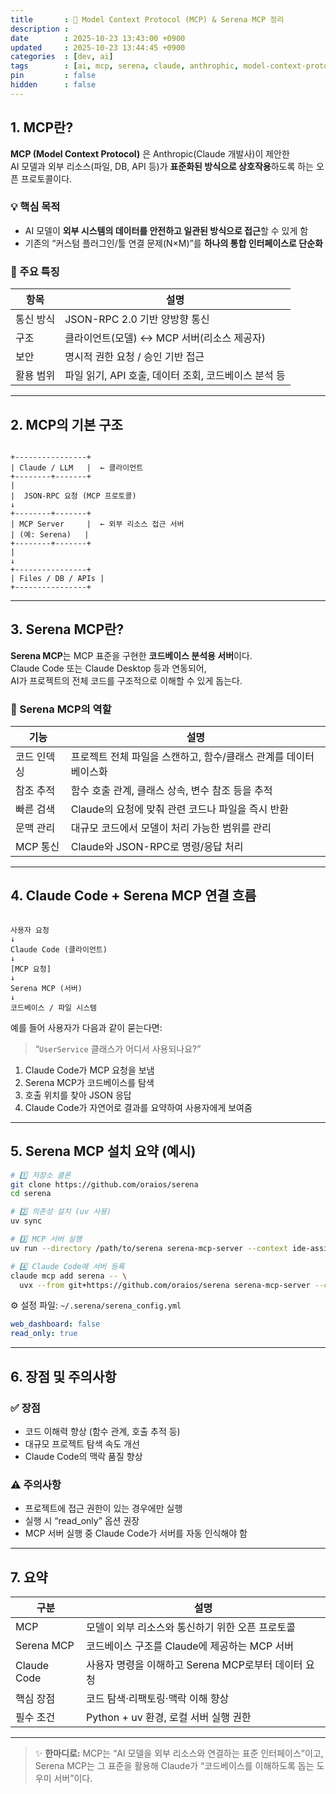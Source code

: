 ```yaml
---
title       : 🧩 Model Context Protocol (MCP) & Serena MCP 정리
description : 
date        : 2025-10-23 13:43:00 +0900
updated     : 2025-10-23 13:44:45 +0900
categories  : [dev, ai]
tags        : [ai, mcp, serena, claude, anthrophic, model-context-protocol]
pin         : false
hidden      : false
---
```


## 1. MCP란?
**MCP (Model Context Protocol)** 은 Anthropic(Claude 개발사)이 제안한  
AI 모델과 외부 리소스(파일, DB, API 등)가 **표준화된 방식으로 상호작용**하도록 하는 오픈 프로토콜이다.

### 💡 핵심 목적
- AI 모델이 **외부 시스템의 데이터를 안전하고 일관된 방식으로 접근**할 수 있게 함  
- 기존의 “커스텀 플러그인/툴 연결 문제(N×M)”를 **하나의 통합 인터페이스로 단순화**

### 🧠 주요 특징
| 항목 | 설명 |
|------|------|
| 통신 방식 | JSON-RPC 2.0 기반 양방향 통신 |
| 구조 | 클라이언트(모델) ↔ MCP 서버(리소스 제공자) |
| 보안 | 명시적 권한 요청 / 승인 기반 접근 |
| 활용 범위 | 파일 읽기, API 호출, 데이터 조회, 코드베이스 분석 등 |

---

## 2. MCP의 기본 구조

```

+----------------+
| Claude / LLM   |  ← 클라이언트
+--------+-------+
|
|  JSON-RPC 요청 (MCP 프로토콜)
↓
+--------+-------+
| MCP Server     |  ← 외부 리소스 접근 서버
| (예: Serena)   |
+--------+-------+
|
↓
+----------------+
| Files / DB / APIs |
+----------------+

```

---

## 3. Serena MCP란?

**Serena MCP**는 MCP 표준을 구현한 **코드베이스 분석용 서버**이다.  
Claude Code 또는 Claude Desktop 등과 연동되어,  
AI가 프로젝트의 전체 코드를 구조적으로 이해할 수 있게 돕는다.

### 🧰 Serena MCP의 역할
| 기능 | 설명 |
|------|------|
| 코드 인덱싱 | 프로젝트 전체 파일을 스캔하고, 함수/클래스 관계를 데이터베이스화 |
| 참조 추적 | 함수 호출 관계, 클래스 상속, 변수 참조 등을 추적 |
| 빠른 검색 | Claude의 요청에 맞춰 관련 코드나 파일을 즉시 반환 |
| 문맥 관리 | 대규모 코드에서 모델이 처리 가능한 범위를 관리 |
| MCP 통신 | Claude와 JSON-RPC로 명령/응답 처리 |

---

## 4. Claude Code + Serena MCP 연결 흐름

```

사용자 요청
↓
Claude Code (클라이언트)
↓
[MCP 요청]
↓
Serena MCP (서버)
↓
코드베이스 / 파일 시스템

````

예를 들어 사용자가 다음과 같이 묻는다면:

> “`UserService` 클래스가 어디서 사용되나요?”

1. Claude Code가 MCP 요청을 보냄  
2. Serena MCP가 코드베이스를 탐색  
3. 호출 위치를 찾아 JSON 응답  
4. Claude Code가 자연어로 결과를 요약하여 사용자에게 보여줌

---

## 5. Serena MCP 설치 요약 (예시)

```bash
# 1️⃣ 저장소 클론
git clone https://github.com/oraios/serena
cd serena

# 2️⃣ 의존성 설치 (uv 사용)
uv sync

# 3️⃣ MCP 서버 실행
uv run --directory /path/to/serena serena-mcp-server --context ide-assistant

# 4️⃣ Claude Code에 서버 등록
claude mcp add serena -- \
  uvx --from git+https://github.com/oraios/serena serena-mcp-server --context ide-assistant
````

⚙️ 설정 파일: `~/.serena/serena_config.yml`

```yaml
web_dashboard: false
read_only: true
```

---

## 6. 장점 및 주의사항

### ✅ 장점

* 코드 이해력 향상 (함수 관계, 호출 추적 등)
* 대규모 프로젝트 탐색 속도 개선
* Claude Code의 맥락 품질 향상

### ⚠️ 주의사항

* 프로젝트에 접근 권한이 있는 경우에만 실행
* 실행 시 “read_only” 옵션 권장
* MCP 서버 실행 중 Claude Code가 서버를 자동 인식해야 함

---

## 7. 요약

| 구분          | 설명                                |
| ----------- | --------------------------------- |
| MCP         | 모델이 외부 리소스와 통신하기 위한 오픈 프로토콜       |
| Serena MCP  | 코드베이스 구조를 Claude에 제공하는 MCP 서버     |
| Claude Code | 사용자 명령을 이해하고 Serena MCP로부터 데이터 요청 |
| 핵심 장점       | 코드 탐색·리팩토링·맥락 이해 향상               |
| 필수 조건       | Python + uv 환경, 로컬 서버 실행 권한       |

---

> ✨ **한마디로:**
> MCP는 “AI 모델을 외부 리소스와 연결하는 표준 인터페이스”이고,
> Serena MCP는 그 표준을 활용해 Claude가 “코드베이스를 이해하도록 돕는 도우미 서버”이다.

```
